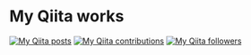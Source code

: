 # My Qiita works
[![My Qiita posts](https://qiita-badge.apiapi.app/s/odanny/posts.svg)](http://qiita.com/odanny "My Qiita posts")
[![My Qiita contributions](https://qiita-badge.apiapi.app/s/odanny/contributions.svg)](http://qiita.com/odanny "Qiita Contributions")
[![My Qiita followers](https://qiita-badge.apiapi.app/s/odanny/followers.svg)](http://qiita.com/odanny "Qiita followers")
